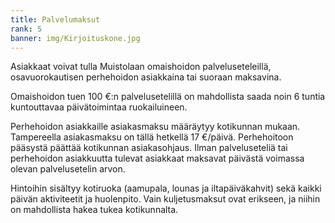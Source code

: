 ```yaml
---
title: Palvelumaksut
rank: 5
banner: img/Kirjoituskone.jpg
---
```


Asiakkaat voivat tulla Muistolaan omaishoidon palveluseteleillä, osavuorokautisen perhehoidon asiakkaina tai suoraan maksavina.

Omaishoidon tuen 100 €:n palvelusetelillä on mahdollista saada noin 6 tuntia kuntouttavaa päivätoimintaa ruokailuineen.

Perhehoidon asiakkaille asiakasmaksu määräytyy kotikunnan mukaan. Tampereella asiakasmaksu on tällä hetkellä 17 €/päivä. Perhehoitoon pääsystä päättää kotikunnan asiakasohjaus. Ilman palveluseteliä tai perhehoidon asiakkuutta tulevat asiakkaat maksavat päivästä voimassa olevan palvelusetelin arvon.

Hintoihin sisältyy kotiruoka (aamupala, lounas ja iltapäiväkahvit) sekä kaikki päivän aktiviteetit ja huolenpito. Vain kuljetusmaksut ovat erikseen, ja niihin on mahdollista hakea tukea kotikunnalta.
